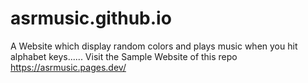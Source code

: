 # asrmusic.github.io
A Website which display random colors and plays music when you hit alphabet keys......
Visit the Sample Website of this repo
https://asrmusic.pages.dev/

